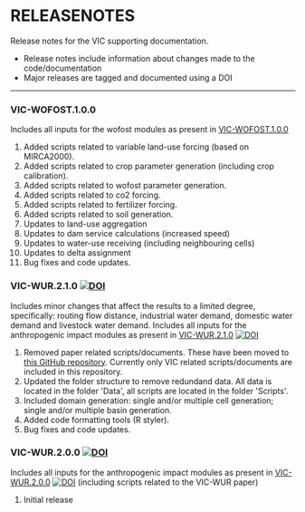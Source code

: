 # RELEASENOTES
Release notes for the VIC supporting documentation.

  * Release notes include information about changes made to the code/documentation
  * Major releases are tagged and documented using a DOI

----
### VIC-WOFOST.1.0.0
Includes all inputs for the wofost modules as present in [VIC-WOFOST.1.0.0](https://github.com/wur-wsg/VIC/tree/VIC-WOFOST.1.0.0)

1. Added scripts related to variable land-use forcing (based on MIRCA2000).
2. Added scripts related to crop parameter generation (including crop calibration).
3. Added scripts related to wofost parameter generation.
4. Added scripts related to co2 forcing.
5. Added scripts related to fertilizer forcing.
6. Added scripts related to soil generation.
7. Updates to land-use aggregation
8. Updates to dam service calculations (increased speed)
9. Updates to water-use receiving (including neighbouring cells)
10. Updates to delta assignment
11. Bug fixes and code updates.

### VIC-WUR.2.1.0 [![DOI](https://zenodo.org/badge/DOI/10.5281/zenodo.3934363.svg)](https://doi.org/10.5281/zenodo.3934363)
Includes minor changes that affect the results to a limited degree, specifically: routing flow distance, industrial water demand, domestic water demand and livestock water demand. Includes all inputs for the anthropogenic impact modules as present in [VIC-WUR.2.1.0](https://github.com/wur-wsg/VIC/tree/VIC-WUR.2.1.0) [![DOI](https://zenodo.org/badge/DOI/10.5281/zenodo.3971898.svg)](https://doi.org/10.5281/zenodo.3971898)

1. Removed paper related scripts/documents. These have been moved to [this GitHub repository](https://github.com/bramdr/papers). Currently only VIC related scripts/documents are included in this repository.
2. Updated the folder structure to remove redundand data. All data is located in the folder 'Data', all scripts are located in the folder 'Scripts'.
3. Included domain generation: single and/or multiple cell generation; single and/or multiple basin generation.
4. Added code formatting tools (R styler).
5. Bug fixes and code updates.

### VIC-WUR.2.0.0 [![DOI](https://zenodo.org/badge/DOI/10.5281/zenodo.3401411.svg)](https://doi.org/10.5281/zenodo.3401411)
Includes all inputs for the anthropogenic impact modules as present in [VIC-WUR.2.0.0](https://github.com/wur-wsg/VIC/tree/VIC-WUR.2.0.0) [![DOI](https://zenodo.org/badge/DOI/10.5281/zenodo.3399450.svg)](https://doi.org/10.5281/zenodo.3399450) (including scripts related to the VIC-WUR paper)

1. Initial release
